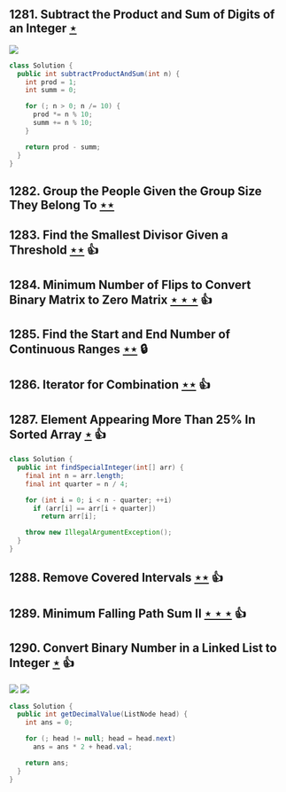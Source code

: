 ## 1281. Subtract the Product and Sum of Digits of an Integer [$\star$](https://leetcode.com/problems/subtract-the-product-and-sum-of-digits-of-an-integer)

![](https://img.shields.io/badge/-Math-434343.svg?style=flat-square)

```java
class Solution {
  public int subtractProductAndSum(int n) {
    int prod = 1;
    int summ = 0;

    for (; n > 0; n /= 10) {
      prod *= n % 10;
      summ += n % 10;
    }

    return prod - summ;
  }
}
```

## 1282. Group the People Given the Group Size They Belong To [$\star\star$](https://leetcode.com/problems/group-the-people-given-the-group-size-they-belong-to)

## 1283. Find the Smallest Divisor Given a Threshold [$\star\star$](https://leetcode.com/problems/find-the-smallest-divisor-given-a-threshold) :thumbsup:

## 1284. Minimum Number of Flips to Convert Binary Matrix to Zero Matrix [$\star\star\star$](https://leetcode.com/problems/minimum-number-of-flips-to-convert-binary-matrix-to-zero-matrix) :thumbsup:

## 1285. Find the Start and End Number of Continuous Ranges [$\star\star$](https://leetcode.com/problems/find-the-start-and-end-number-of-continuous-ranges) 🔒

## 1286. Iterator for Combination [$\star\star$](https://leetcode.com/problems/iterator-for-combination) :thumbsup:

## 1287. Element Appearing More Than 25% In Sorted Array [$\star$](https://leetcode.com/problems/element-appearing-more-than-25-in-sorted-array) :thumbsup:

```java
class Solution {
  public int findSpecialInteger(int[] arr) {
    final int n = arr.length;
    final int quarter = n / 4;

    for (int i = 0; i < n - quarter; ++i)
      if (arr[i] == arr[i + quarter])
        return arr[i];

    throw new IllegalArgumentException();
  }
}
```

## 1288. Remove Covered Intervals [$\star\star$](https://leetcode.com/problems/remove-covered-intervals) :thumbsup:

## 1289. Minimum Falling Path Sum II [$\star\star\star$](https://leetcode.com/problems/minimum-falling-path-sum-ii) :thumbsup:

## 1290. Convert Binary Number in a Linked List to Integer [$\star$](https://leetcode.com/problems/convert-binary-number-in-a-linked-list-to-integer) :thumbsup:

![](https://img.shields.io/badge/-Bit%20Manipulation-A36336.svg?style=flat-square) ![](https://img.shields.io/badge/-Linked%20List-90B44B.svg?style=flat-square)

```java
class Solution {
  public int getDecimalValue(ListNode head) {
    int ans = 0;

    for (; head != null; head = head.next)
      ans = ans * 2 + head.val;

    return ans;
  }
}

```
